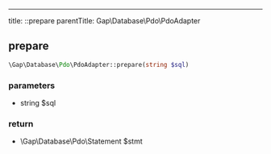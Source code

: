 ---
title: ::prepare
parentTitle: Gap\Database\Pdo\PdoAdapter

## prepare

```php
\Gap\Database\Pdo\PdoAdapter::prepare(string $sql)
```

### parameters
- string $sql

### return
- \Gap\Database\Pdo\Statement $stmt



